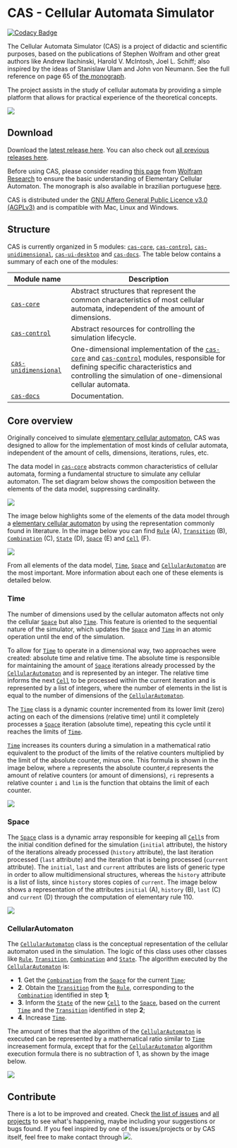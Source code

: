# CAS - Cellular Automata Simulator

[![Codacy Badge](https://api.codacy.com/project/badge/Grade/4d28791bcb664407aace87b4e0de2165)](https://app.codacy.com/app/contact.ghjansen/cas?utm_source=github.com&utm_medium=referral&utm_content=ghjansen/cas&utm_campaign=Badge_Grade_Dashboard)

The Cellular Automata Simulator (CAS) is a project of didactic and scientific purposes, based on the publications of Stephen Wolfram and other great authors like Andrew Ilachinski, Harold V. McIntosh, Joel L. Schiff; also inspired by the ideas of Stanislaw Ulam and John von Neumann. See the full reference on page 65 of [the monograph](http://dsc.inf.furb.br/arquivos/tccs/monografias/2016_2_guilherme-humberto-jansen_monografia.pdf).

The project assists in the study of cellular automata by providing a simple platform that allows for practical experience of the theoretical concepts.

![](cas-docs/screenshots/screenshots.png)

## Download
Download the [latest release here](https://github.com/ghjansen/cas/releases/latest). You can also check out [all previous releases here](https://github.com/ghjansen/cas/releases).

Before using CAS, please consider reading [this page](http://mathworld.wolfram.com/ElementaryCellularAutomaton.html) from [Wolfram Research](http://www.wolfram.com) to ensure the basic understanding of Elementary Cellular Automaton. The monograph is also available in brazilian portuguese [here](http://dsc.inf.furb.br/arquivos/tccs/monografias/2016_2_guilherme-humberto-jansen_monografia.pdf).

CAS is distributed under the [GNU Affero General Public Licence v3.0 (AGPLv3)](http://www.gnu.org/licenses/agpl-3.0.txt) and is compatible with Mac, Linux and Windows.

## Structure
CAS is currently organized in 5 modules: [`cas-core`](/cas-core), [`cas-control`](/cas-control), [`cas-unidimensional`](/cas-unidimensional), [`cas-ui-desktop`](/cas-ui-desktop) and [`cas-docs`](/cas-docs). The table below contains a summary of each one of the modules:

Module name | Description
------------|------------
[`cas-core`](/cas-core) | Abstract structures that represent the common characteristics of most cellular automata, independent of the amount of dimensions.
[`cas-control`](/cas-control) | Abstract resources for controlling the simulation lifecycle.
[`cas-unidimensional`](/cas-unidimensional) | One-dimensional implementation of the [`cas-core`](/cas-core) and [`cas-control`](/cas-control) modules, responsible for defining specific characteristics and controlling the simulation of one-dimensional cellular automata.
[`cas-docs`](/cas-docs) | Documentation.

## Core overview
Originally conceived to simulate [elementary cellular automaton](http://mathworld.wolfram.com/ElementaryCellularAutomaton.html), CAS was designed to allow for the implementation of most kinds of cellular automata, independent of the amount of cells, dimensions, iterations, rules, etc.

The data model in [`cas-core`](/cas-core) abstracts common characteristics of  cellular automata, forming a fundamental structure to simulate any cellular automaton. The set diagram below shows the composition between the elements of the data model, suppressing cardinality.

![](cas-docs/diagrams/cas-core-datamodel.png)

The image below highlights some of the elements of the data model through a [elementary cellular automaton](http://mathworld.wolfram.com/ElementaryCellularAutomaton.html) by using the representation commonly found in  literature. In the image below you can find [`Rule`](cas-core/src/main/java/com/ghjansen/cas/core/ca/Rule.java) (A), [`Transition`](cas-core/src/main/java/com/ghjansen/cas/core/ca/Transition.java) (B), [`Combination`](cas-core/src/main/java/com/ghjansen/cas/core/ca/Combination.java) (C), [`State`](cas-core/src/main/java/com/ghjansen/cas/core/ca/State.java) (D), [`Space`](cas-core/src/main/java/com/ghjansen/cas/core/physics/Space.java) (E) and [`Cell`](cas-core/src/main/java/com/ghjansen/cas/core/physics/Cell.java) (F).

![](cas-docs/diagrams/cas-core-datamodel-representation.png)

From all elements of the data model, [`Time`](cas-core/src/main/java/com/ghjansen/cas/core/physics/Time.java), [`Space`](cas-core/src/main/java/com/ghjansen/cas/core/physics/Space.java) and [`CellularAutomaton`](cas-core/src/main/java/com/ghjansen/cas/core/ca/CellularAutomaton.java) are the most important. More information about each one of these elements is detailed below.

### Time
The number of dimensions used by the cellular automaton affects not only the cellular [`Space`](cas-core/src/main/java/com/ghjansen/cas/core/physics/Space.java) but also  [`Time`](cas-core/src/main/java/com/ghjansen/cas/core/physics/Time.java). This feature is oriented to the sequential nature of the simulator, which updates the [`Space`](cas-core/src/main/java/com/ghjansen/cas/core/physics/Space.java) and [`Time`](cas-core/src/main/java/com/ghjansen/cas/core/physics/Time.java) in an atomic operation until the end of the simulation.

To allow for [`Time`](cas-core/src/main/java/com/ghjansen/cas/core/physics/Time.java) to operate in a dimensional way, two approaches were created: absolute time and relative time. The absolute time is responsible for maintaining the amount of [`Space`](cas-core/src/main/java/com/ghjansen/cas/core/physics/Space.java) iterations already processed by the [`CellularAutomaton`](cas-core/src/main/java/com/ghjansen/cas/core/ca/CellularAutomaton.java) and is represented by an integer. The relative time informs the next [`Cell`](cas-core/src/main/java/com/ghjansen/cas/core/physics/Cell.java) to be processed within the current iteration and is represented by a list of integers, where the number of elements in the list is equal to the number of dimensions of the [`CellularAutomaton`](cas-core/src/main/java/com/ghjansen/cas/core/ca/CellularAutomaton.java).

The [`Time`](cas-core/src/main/java/com/ghjansen/cas/core/physics/Time.java) class is a dynamic counter incremented from its lower limit (zero) acting on each of the dimensions (relative time) until it completely processes a [`Space`](cas-core/src/main/java/com/ghjansen/cas/core/physics/Space.java) iteration (absolute time), repeating this cycle until it reaches the limits of [`Time`](cas-core/src/main/java/com/ghjansen/cas/core/physics/Time.java).

[`Time`](cas-core/src/main/java/com/ghjansen/cas/core/physics/Time.java) increases its counters during a simulation in a mathematical ratio equivalent to the product of the limits of the relative counters multiplied by the limit of the absolute counter, minus one. This formula is shown in the image below, where `a` represents the absolute counter,`d` represents the amount of relative counters (or amount of dimensions), `ri` represents a relative counter `i` and `lim` is the function that obtains the limit of each counter.

![](cas-docs/formulas/time-increasement.png)

### Space
The [`Space`](cas-core/src/main/java/com/ghjansen/cas/core/physics/Space.java) class is a dynamic array responsible for keeping all [`Cell`](cas-core/src/main/java/com/ghjansen/cas/core/physics/Cell.java)s from the initial condition defined for the simulation (`initial` attribute), the history of the iterations already processed (`history` attribute), the last iteration processed (`last` attribute) and the iteration that is being processed (`current` attribute). The `initial`, `last` and `current` attributes are lists of generic type in order to allow multidimensional structures, whereas the `history` attribute is a list of lists, since `history` stores copies of `current`. The image below shows a representation of the attributes `initial` (A), `history` (B), `last` (C) and `current` (D) through the computation of elementary rule 110.

![](cas-docs/diagrams/cas-core-space-representation.png)

### CellularAutomaton
The [`CellularAutomaton`](cas-core/src/main/java/com/ghjansen/cas/core/ca/CellularAutomaton.java) class is the conceptual representation of the cellular automaton used in the simulation. The logic of this class uses other classes like [`Rule`](cas-core/src/main/java/com/ghjansen/cas/core/ca/Rule.java), [`Transition`](cas-core/src/main/java/com/ghjansen/cas/core/ca/Transition.java), [`Combination`](cas-core/src/main/java/com/ghjansen/cas/core/ca/Combination.java) and [`State`](cas-core/src/main/java/com/ghjansen/cas/core/ca/State.java). The algorithm executed by the [`CellularAutomaton`](cas-core/src/main/java/com/ghjansen/cas/core/ca/CellularAutomaton.java) is:
- **1**. Get the [`Combination`](cas-core/src/main/java/com/ghjansen/cas/core/ca/Combination.java) from the [`Space`](cas-core/src/main/java/com/ghjansen/cas/core/physics/Space.java) for the current [`Time`](cas-core/src/main/java/com/ghjansen/cas/core/physics/Time.java);
- **2**. Obtain the [`Transition`](cas-core/src/main/java/com/ghjansen/cas/core/ca/Transition.java) from the [`Rule`](cas-core/src/main/java/com/ghjansen/cas/core/ca/Rule.java), corresponding to the [`Combination`](cas-core/src/main/java/com/ghjansen/cas/core/ca/Combination.java) identified in step **1**;
- **3**. Inform the [`State`](cas-core/src/main/java/com/ghjansen/cas/core/ca/State.java) of the new [`Cell`](cas-core/src/main/java/com/ghjansen/cas/core/physics/Cell.java) to the [`Space`](cas-core/src/main/java/com/ghjansen/cas/core/physics/Space.java), based on the current [`Time`](cas-core/src/main/java/com/ghjansen/cas/core/physics/Time.java) and the [`Transition`](cas-core/src/main/java/com/ghjansen/cas/core/ca/Transition.java) identified in step **2**;
- **4**. Increase [`Time`](cas-core/src/main/java/com/ghjansen/cas/core/physics/Time.java).

The amount of times that the algorithm of the [`CellularAutomaton`](cas-core/src/main/java/com/ghjansen/cas/core/ca/CellularAutomaton.java) is executed can be represented by a mathematical ratio similar to [`Time`](cas-core/src/main/java/com/ghjansen/cas/core/physics/Time.java) increasement formula, except that for the [`CellularAutomaton`](cas-core/src/main/java/com/ghjansen/cas/core/ca/CellularAutomaton.java) algorithm execution formula there is no subtraction of 1, as shown by the image below.

![](cas-docs/formulas/rule-execution.png)

## Contribute
There is a lot to be improved and created. Check [the list of issues](https://github.com/ghjansen/cas/issues) and [all projects](https://github.com/ghjansen/cas/projects) to see what's happening, maybe including your suggestions or bugs found. If you feel inspired by one of the issues/projects or by CAS itself, feel free to make contact through ![](cas-docs/text/contact.png).








